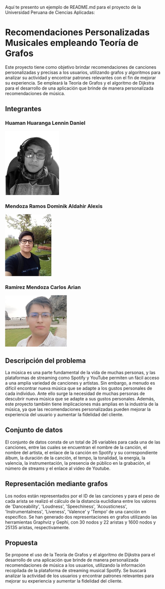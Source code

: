 Aquí te presento un ejemplo de README.md para el proyecto de la Universidad Peruana de Ciencias Aplicadas:

# Recomendaciones Personalizadas Musicales empleando Teoría de Grafos

Este proyecto tiene como objetivo brindar recomendaciones de canciones personalizadas y precisas a los usuarios, utilizando grafos y algoritmos para analizar su actividad y encontrar patrones relevantes con el fin de mejorar su experiencia. Se empleará la Teoría de Grafos y el algoritmo de Dijkstra para el desarrollo de una aplicación que brinde de manera personalizada recomendaciones de música.

## Integrantes

### Huaman Huaranga Lennin Daniel
![Lennin Huaman](https://github.com/BinaryCode-wave/Parcial/blob/main/imgs/contributors/Lennin.png)


### Mendoza Ramos Dominik Aldahir Alexis
[![Dominik Mendoza](https://github.com/BinaryCode-wave/Parcial/blob/main/imgs/contributors/Dominik.png)](https://www.linkedin.com/in/dominik-mendoza-ramos-91496a224/)


### Ramirez Mendoza Carlos Arian
![Arian Ramirez](https://github.com/BinaryCode-wave/Parcial/blob/main/imgs/contributors/Arian.png)


## Descripción del problema

La música es una parte fundamental de la vida de muchas personas, y las plataformas de streaming como Spotify y YouTube permiten un fácil acceso a una amplia variedad de canciones y artistas. Sin embargo, a menudo es difícil encontrar nueva música que se adapte a los gustos personales de cada individuo. Ante ello surge la necesidad de muchas personas de descubrir nueva música que se adapte a sus gustos personales. Además, este proyecto también tiene implicaciones más amplias en la industria de la música, ya que las recomendaciones personalizadas pueden mejorar la experiencia del usuario y aumentar la fidelidad del cliente.

## Conjunto de datos

El conjunto de datos consta de un total de 26 variables para cada una de las canciones, entre las cuales se encuentran el nombre de la canción, el nombre del artista, el enlace de la canción en Spotify y su correspondiente álbum, la duración de la canción, el tempo, la tonalidad, la energía, la valencia, la instrumentación, la presencia de público en la grabación, el número de streams y el enlace al video de Youtube.

## Representación mediante grafos

Los nodos están representados por el ID de las canciones y para el peso de cada arista se realizó el cálculo de la distancia euclidiana entre los valores de 'Danceability', 'Loudness', 'Speechiness', 'Acousticness', 'Instrumentalness', 'Liveness', 'Valence' y 'Tempo' de una canción en específico. Se han generado dos representaciones en grafos utilizando las herramientas Graphviz y Gephi, con 30 nodos y 22 aristas y 1600 nodos y 25135 aristas, respectivamente.

## Propuesta

Se propone el uso de la Teoría de Grafos y el algoritmo de Dijkstra para el desarrollo de una aplicación que brinde de manera personalizada recomendaciones de música a los usuarios, utilizando la información recopilada de la plataforma de streaming musical Spotify. Se buscará analizar la actividad de los usuarios y encontrar patrones relevantes para mejorar su experiencia y aumentar la fidelidad del cliente.